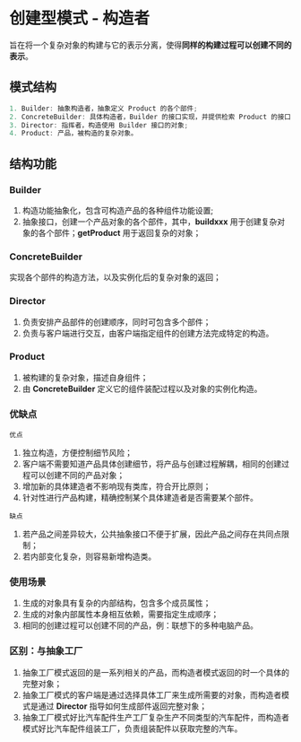# 创建型模式 - 构造者
旨在将一个复杂对象的构建与它的表示分离，使得**同样的构建过程可以创建不同的表示**。
## 模式结构
```cs
1. Builder: 抽象构造者，抽象定义 Product 的各个部件;
2. ConcreteBuilder: 具体构造者，Builder 的接口实现，并提供检索 Product 的接口;
3. Director: 指挥者，构造使用 Builder 接口的对象; 
4. Product: 产品，被构造的复杂对象。
```
## 结构功能
### Builder
1. 构造功能抽象化，包含可构造产品的各种组件功能设置;
2. 抽象接口，创建一个产品对象的各个部件，其中，**buildxxx** 用于创建复杂对象的各个部件；**getProduct** 用于返回复杂的对象；

### ConcreteBuilder
实现各个部件的构造方法，以及实例化后的复杂对象的返回；

### Director
1. 负责安排产品部件的创建顺序，同时可包含多个部件；
2. 负责与客户端进行交互，由客户端指定组件的创建方法完成特定的构造。

### Product
1. 被构建的复杂对象，描述自身组件；
2. 由 **ConcreteBuilder** 定义它的组件装配过程以及对象的实例化构造。

### 优缺点
`优点`
 1. 独立构造，方便控制细节风险；
 2. 客户端不需要知道产品具体创建细节，将产品与创建过程解耦，相同的创建过程可以创建不同的产品对象；
 3. 增加新的具体建造者不影响现有类库，符合开比原则；
 4. 针对性进行产品构建，精确控制某个具体建造者是否需要某个部件。

`缺点` 
1. 若产品之间差异较大，公共抽象接口不便于扩展，因此产品之间存在共同点限制；
2. 若内部变化复杂，则容易新增构造类。

### 使用场景
1. 生成的对象具有复杂的内部结构，包含多个成员属性；
2. 生成的对象内部属性本身相互依赖，需要指定生成顺序；
3. 相同的创建过程可以创建不同的产品，例：联想下的多种电脑产品。

### 区别：与抽象工厂
1. 抽象工厂模式返回的是一系列相关的产品，而构造者模式返回的时一个具体的完整对象；
2. 抽象工厂模式的客户端是通过选择具体工厂来生成所需要的对象，而构造者模式是通过 **Director** 指导如何生成部件返回完整对象；
3. 抽象工厂模式好比汽车配件生产工厂复杂生产不同类型的汽车配件，而构造者模式好比汽车配件组装工厂，负责组装配件以获取完整的汽车。